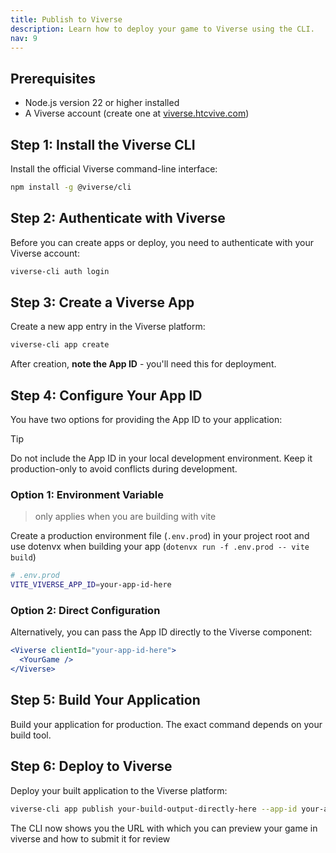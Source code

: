 ```yaml
---
title: Publish to Viverse
description: Learn how to deploy your game to Viverse using the CLI.
nav: 9
---
```


## Prerequisites

- Node.js version 22 or higher installed
- A Viverse account (create one at [viverse.htcvive.com](https://viverse.htcvive.com))

## Step 1: Install the Viverse CLI

Install the official Viverse command-line interface:

```bash
npm install -g @viverse/cli
```

## Step 2: Authenticate with Viverse

Before you can create apps or deploy, you need to authenticate with your Viverse account:

```bash
viverse-cli auth login
```

## Step 3: Create a Viverse App

Create a new app entry in the Viverse platform:

```bash
viverse-cli app create
```

After creation, **note the App ID** - you'll need this for deployment.

## Step 4: Configure Your App ID

You have two options for providing the App ID to your application:

> [!TIP]
> Do not include the App ID in your local development environment. Keep it production-only to avoid conflicts during development.

### Option 1: Environment Variable

> only applies when you are building with vite

Create a production environment file (`.env.prod`) in your project root and use dotenvx when building your app (`dotenvx run -f .env.prod -- vite build`)

```bash
# .env.prod
VITE_VIVERSE_APP_ID=your-app-id-here
```

### Option 2: Direct Configuration

Alternatively, you can pass the App ID directly to the Viverse component:

```jsx
<Viverse clientId="your-app-id-here">
  <YourGame />
</Viverse>
```

## Step 5: Build Your Application

Build your application for production. The exact command depends on your build tool.

## Step 6: Deploy to Viverse

Deploy your built application to the Viverse platform:

```bash
viverse-cli app publish your-build-output-directly-here --app-id your-app-id-here
```

The CLI now shows you the URL with which you can preview your game in viverse and how to submit it for review